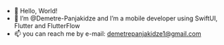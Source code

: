 - 👋 Hello, World! 
- 👀 I’m @Demetre-Panjakidze and I’m a mobile developer using SwiftUI, Flutter and FlutterFlow
- 📫 you can reach me by e-mail: demetrepanjakidze1@gmail.com

<!---
Demetre-Panjakidze/Demetre-Panjakidze is a ✨ special ✨ repository because its `README.md` (this file) appears on your GitHub profile.
You can click the Preview link to take a look at your changes.
--->

